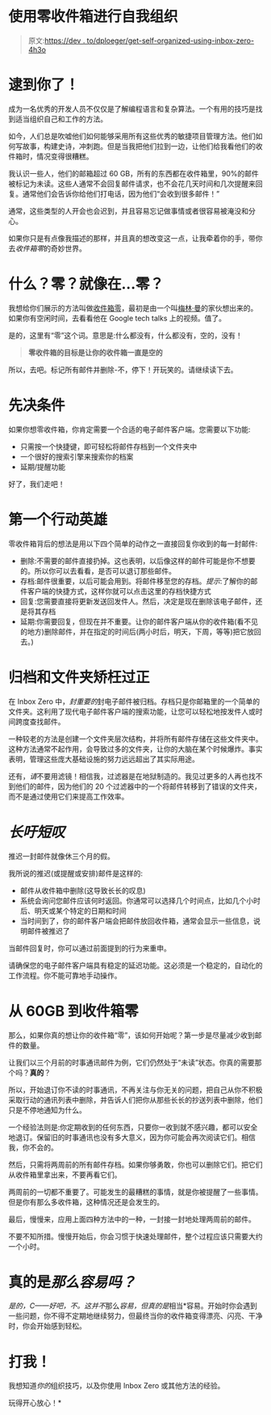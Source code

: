 # 使用零收件箱进行自我组织

> 原文:[https://dev . to/dploeger/get-self-organized-using-inbox-zero-4h3o](https://dev.to/dploeger/get-self-organized-using-inbox-zero-4h3o)

# [](#gotcha)逮到你了！

成为一名优秀的开发人员不仅仅是了解编程语言和复杂算法。一个有用的技巧是找到适当组织自己和工作的方法。

如今，人们总是吹嘘他们如何能够采用所有这些优秀的敏捷项目管理方法。他们如何写故事，构建史诗，冲刺跑。但是当我把他们拉到一边，让他们给我看他们的收件箱时，情况变得很糟糕。

我认识一些人，他们的邮箱超过 60 GB，所有的东西都在收件箱里，90%的邮件被标记为未读。这些人通常不会回复邮件请求，也不会花几天时间和几次提醒来回复。通常他们会告诉你给他们打电话，因为他们“会收到很多邮件！”

通常，这些类型的人开会也会迟到，并且容易忘记做事情或者很容易被淹没和分心。

如果你只是有点像我描述的那样，并且真的想改变这一点，让我牵着你的手，带你去*收件箱零*的奇妙世界。

# [](#what-zero-like-in-zero)什么？零？就像在...零？

我想给你们展示的方法叫做[收件箱零](http://www.43folders.com/izero)，最初是由一个叫[梅林·曼](http://www.merlinmann.com/)的家伙想出来的。如果你有空闲时间，去看看他在 Google tech talks 上的视频。值了。

是的，这里有“零”这个词。意思是:什么都没有，什么都没有，空的，没有！

> **零收件箱的目标是让你的收件箱一直是空的**

所以，去吧。标记所有邮件并删除-不，停下！开玩笑的。请继续读下去。

# [](#prerequisites)先决条件

如果你想零收件箱，你肯定需要一个合适的电子邮件客户端。您需要以下功能:

*   只需按一个快捷键，即可轻松将邮件存档到一个文件夹中
*   一个很好的搜索引擎来搜索你的档案
*   延期/提醒功能

好了，我们走吧！

# [](#first-action-hero)第一个行动英雄

零收件箱背后的想法是用以下四个简单的动作之一直接回复你收到的每一封邮件:

*   删除:不需要的邮件直接扔掉。这也表明，以后像这样的邮件可能是你不想要的。所以你可以去看看，是否可以退订那些邮件。
*   存档:邮件很重要，以后可能会用到。将邮件移至您的存档。*提示*:了解你的邮件客户端的快捷方式，这样你就可以点击这里的存档快捷方式
*   回复:您需要直接将更新发送回发件人。然后，决定是现在删除该电子邮件，还是将其存档
*   延期:你需要回复，但现在并不重要。让你的邮件客户端从你的收件箱(看不见的地方)删除邮件，并在指定的时间后(两小时后，明天，下周，等等)把它放回去。)

# [](#the-archive-and-folder-overkill)归档和文件夹矫枉过正

在 Inbox Zero 中，*封重要的*封电子邮件被归档。存档只是你邮箱里的一个简单的文件夹。这利用了现代电子邮件客户端的搜索功能，让您可以轻松地按发件人或时间跨度查找邮件。

一种较老的方法是创建一个文件夹层次结构，并将所有邮件存储在这些文件夹中。这种方法通常不起作用，会导致过多的文件夹，让你的大脑在某个时候爆炸。事实表明，管理这些庞大基础设施的努力远远超出了其实际用途。

还有，*请*不要用滤镜！相信我，过滤器是在地狱制造的。我见过更多的人再也找不到他们的邮件，因为他们的 20 个过滤器中的一个将邮件转移到了错误的文件夹，而不是通过使用它们来提高工作效率。

# *长吁短叹*

推迟一封邮件就像休三个月的假。

我所说的推迟(或提醒或安排)邮件是这样的:

*   邮件从收件箱中删除(这导致长长的叹息)
*   系统会询问您邮件应该何时返回。你通常可以选择几个时间点，比如几个小时后、明天或某个特定的日期和时间
*   当时间到了，你的邮件客户端会把邮件放回收件箱，通常会显示一些信息，说明邮件被推迟了

当邮件回复时，你可以通过前面提到的行为来重申。

请确保您的电子邮件客户端具有稳定的延迟功能。这必须是一个稳定的，自动化的工作流程。你不能可靠地手动操作。

# [](#from-60gb-to-inbox-zero)从 60GB 到收件箱零

那么，如果你真的想让你的收件箱“零”，该如何开始呢？第一步是尽量减少收到邮件的数量。

让我们以三个月前的时事通讯邮件为例，它们仍然处于“未读”状态。你真的需要那个吗？**真的**？

所以，开始退订你不读的时事通讯，不再关注与你无关的问题，把自己从你不积极采取行动的通讯列表中删除，并告诉人们把你从那些长长的抄送列表中删除，他们只是不停地通知为什么。

一个经验法则是:你定期收到的任何东西，只要你一收到就不感兴趣，都可以安全地退订。保留旧的时事通讯也没有多大意义，因为你可能会再次阅读它们。相信我，你不会的。

然后，只需将两周前的所有邮件存档。如果你够勇敢，你也可以删除它们。把它们从收件箱里拿出来，不要再看它们。

两周前的一切都不重要了。可能发生的最糟糕的事情，就是你被提醒了一些事情。但是你有那么多收件箱，这种情况还是会发生的。

最后，慢慢来，应用上面四种方法中的一种，一封接一封地处理两周前的邮件。

不要不知所措。慢慢开始后，你会习惯于快速处理邮件，整个过程应该只需要大约一个小时。

# [](#is-it-really-that-easy)真的是*那么容易吗？*

 *是的，C——好吧，不。这并不*那么*容易，但真的是*相当*容易。开始时你会遇到一些问题，你不得不定期地继续努力，但最终当你的收件箱变得漂亮、闪亮、干净时，你会开始感到轻松。

# [](#hit-me)打我！

我想知道*你的*组织技巧，以及你使用 Inbox Zero 或其他方法的经验。

玩得开心放心！*